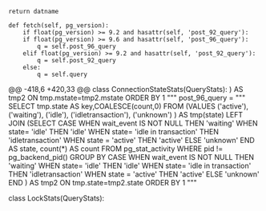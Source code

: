     return datname

    def fetch(self, pg_version):
        if float(pg_version) >= 9.2 and hasattr(self, 'post_92_query'):
        if float(pg_version) >= 9.6 and hasattr(self, 'post_96_query'):
            q = self.post_96_query
        elif float(pg_version) >= 9.2 and hasattr(self, 'post_92_query'):
            q = self.post_92_query
        else:
            q = self.query
@@ -418,6 +420,33 @@ class ConnectionStateStats(QueryStats):
             ) AS tmp2
        ON tmp.mstate=tmp2.mstate ORDER BY 1
    """
    post_96_query = """
        SELECT tmp.state AS key,COALESCE(count,0) FROM
               (VALUES ('active'),
                       ('waiting'),
                       ('idle'),
                       ('idletransaction'),
                       ('unknown')
                ) AS tmp(state)
        LEFT JOIN
             (SELECT CASE WHEN wait_event IS NOT NULL THEN 'waiting'
                          WHEN state= 'idle' THEN 'idle'
                          WHEN state= 'idle in transaction'
                          THEN 'idletransaction'
                          WHEN state = 'active' THEN 'active'
                          ELSE 'unknown' END AS state,
                     count(*) AS count
               FROM pg_stat_activity
               WHERE pid != pg_backend_pid()
               GROUP BY CASE WHEN wait_event IS NOT NULL THEN 'waiting'
                          WHEN state= 'idle' THEN 'idle'
                          WHEN state= 'idle in transaction'
                          THEN 'idletransaction'
                          WHEN state = 'active' THEN 'active'
                          ELSE 'unknown' END
             ) AS tmp2
        ON tmp.state=tmp2.state ORDER BY 1
    """


class LockStats(QueryStats):
